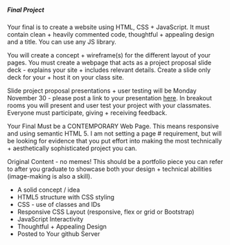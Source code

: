 ##### Final Project
Your final is to create a website using HTML, CSS + JavaScript. It must contain clean + heavily commented code, thoughtful + appealing design and a title. You can use any JS library.

You will create a concept + wireframe(s) for the different layout of your pages. You must create a webpage that acts as a project proposal slide deck - explains your site  + includes relevant details. Create a slide only deck for your + host it on your class site.

Slide project proposal presentations + user testing will be Monday November 30 - please post a link to your presentation [here](https://github.com/IDMNYU/webDev_C_Fall2020/wiki/***-Final-Projects). In breakout rooms you will present and user test your project with your classmates. Everyone must participate, giving + receiving feedback.

Your Final Must be a CONTEMPORARY Web Page. This means responsive and using semantic HTML 5. I am not setting a page # requirement, but will be looking for evidence that you put effort into making the most technically + aesthetically sophisticated project you can.


Original Content - no memes! 
This should be a portfolio piece you can refer to after you graduate to showcase both your design + technical abilities (image-making is also a skill).

* A solid concept / idea
* HTML5 structure with CSS styling
* CSS - use of classes and IDs
* Responsive CSS Layout (responsive, flex or grid or Bootstrap)
* JavaScript Interactivity
* Thoughtful + Appealing Design
* Posted to Your github Server
